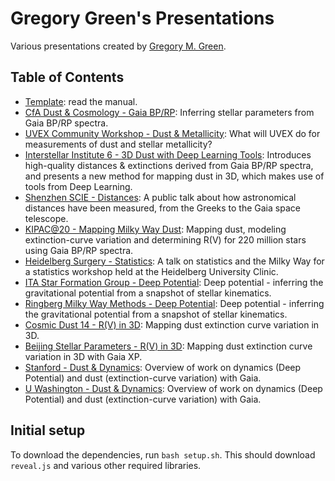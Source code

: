 Gregory Green's Presentations
=============================

Various presentations created by [Gregory M. Green](http://greg.ory.gr).

Table of Contents
-----------------

* [Template](presentations/template.html): read the manual.
* [CfA Dust & Cosmology - Gaia BP/RP](presentations/cfa_dust_cosmology.html): Inferring stellar parameters from Gaia BP/RP spectra.
* [UVEX Community Workshop - Dust & Metallicity](presentations/uvex-2023.html): What will UVEX do for measurements of dust and stellar metallicity?
* [Interstellar Institute 6 - 3D Dust with Deep Learning Tools](presentations/dust3d_orsay2023.html): Introduces high-quality distances & extinctions derived from Gaia BP/RP spectra, and presents a new method for mapping dust in 3D, which makes use of tools from Deep Learning.
* [Shenzhen SCIE - Distances](presentations/distance_shenzhen2023.html): A public talk about how astronomical distances have been measured, from the Greeks to the Gaia space telescope.
* [KIPAC@20 - Mapping Milky Way Dust](presentations/kipac_at_20.html): Mapping dust, modeling extinction-curve variation and determining R(V) for 220 million stars using Gaia BP/RP spectra.
* [Heidelberg Surgery - Statistics](presentations/heidelberg_surgery_stats.html): A talk on statistics and the Milky Way for a statistics workshop held at the Heidelberg University Clinic.
* [ITA Star Formation Group - Deep Potential](presentations/deep_potential_ita_2023y11m.html): Deep potential - inferring the gravitational potential from a snapshot of stellar kinematics.
* [Ringberg Milky Way Methods - Deep Potential](presentations/deep_potential_ringberg_2024y07m.html): Deep potential - inferring the gravitational potential from a snapshot of stellar kinematics.
* [Cosmic Dust 14 - R(V) in 3D](presentations/cosmic_dust_14.html): Mapping dust extinction curve variation in 3D.
* [Beijing Stellar Parameters - R(V) in 3D](presentations/lowres_spectra_beijing_2024.html): Mapping dust extinction curve variation in 3D with Gaia XP.
* [Stanford - Dust & Dynamics](presentations/stanford_dust_dynamics_2024y10m.html): Overview of work on dynamics (Deep Potential) and dust (extinction-curve variation) with Gaia.
* [U Washington - Dust & Dynamics](presentations/uwashington_dust_dynamics_2024y10m.html): Overview of work on dynamics (Deep Potential) and dust (extinction-curve variation) with Gaia.

Initial setup
-------------

To download the dependencies, run `bash setup.sh`. This should download `reveal.js` and various other required libraries.
